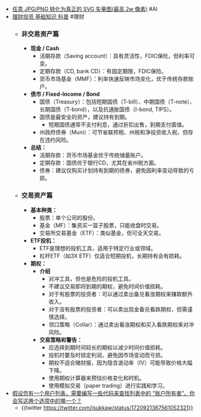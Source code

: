 - [任意 JPG/PNG 转化为真正的 SVG 矢量图(最高 2w 像素)](https://vectorizer.ai/) #AI
- [理财投资 基础知识 科普](https://www.uscardforum.com/t/topic/203523) #理财
	- ### 非交易资产篇
		- **现金 / Cash**
			- 活期存款（Saving account）：具有灵活性，FDIC保险，但利率可变。
			- 定期存款（CD, bank CD）：有固定期限，FDIC保险。
			- 货币市场基金（MMF）：利率快速反映市场变化，优于传统存款账户。
		- **债市 / Fixed-Income / Bond**
			- 国债（Treasury）：包括短期国债（T-bill）、中期国债（T-note）、长期国债（T-bond），以及抗通胀国债（I-bond, TIPS）。
			- 国债是最安全的资产，建议持有到期。
				- 短期国债通常不支付利息，通过折扣出售，到期支付面值。
			- 州政府债券（Muni）：可节省联邦税、州税和净投资收入税，但存在违约风险。
		- **总结：**
			- 活期存款：货币市场基金优于传统储蓄账户。
			- 定期存款：国债优于银行CD，尤其在省州税方面。
			- 债券：建议仅购买计划持有到期的债券，避免因利率变动导致的亏损。
	- ### 交易资产篇
		- **基本种类：**
			- 股票：单个公司的股份。
			- 基金（MF）：集资买一篮子股票，只能收盘时交易。
			- 交易所交易基金（ETF）：类似基金，但可全天交易。
		- **ETF投机：**
			- ETF是理想的投机工具，适用于特定行业或领域。
			- 杠杆ETF（如3X ETF）仅适合短期投机，长期持有会有损耗。
		- **期权：**
			- **介绍**
				- 对冲工具，但也是危险的投机工具。
				- 不建议交易即将到期的期权，避免时间价值损耗。
				- 对于有股票的投资者：可以通过卖出备兑看涨期权来赚取额外收入。
				- 对于没有股票的投资者：可以卖出现金备兑看跌期权，但需谨慎选择。
				- 领口策略（Collar）：通过卖出看涨期权和买入看跌期权来对冲风险。
			- **交易策略和警告：**
				- 应选择到期时间较长的期权以减少时间价值损耗。
				- 投机时要及时锁定利润，避免因市场变动而亏损。
				- 期权不适合赌财报，因为隐含波动率（IV）可能导致价格大幅下降。
				- 使用期权计算器来预估价格变化和时机。
				- 使用模拟交易（paper trading）进行实践和学习。
- [假设您有一个用户列表，需要编写一些代码来查找列表中的 "账户所有者"。你会写这两个选项中的哪一个？](https://twitter.com/charca/status/1720826791664013770)
	- {{twitter https://twitter.com/isukkaw/status/1720921367561052321}}